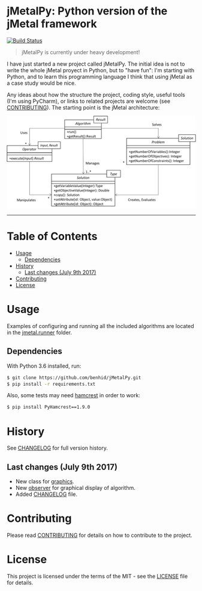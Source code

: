 # jMetalPy: Python version of the jMetal framework
[![Build Status](https://travis-ci.org/jMetal/jMetalPy.svg?branch=master)](https://travis-ci.org/jMetal/jMetalPy)

> jMetalPy is currently under heavy development!  

I have just started a new project called jMetalPy. The initial idea is not to write the whole jMetal proyect in Python, but to "have fun": I'm starting with Python, and to learn this programming language I think that using jMetal as a case study would be nice.

Any ideas about how the structure the project, coding style, useful tools (I'm using PyCharm), or links to related projects are welcome (see [CONTRIBUTING](https://github.com/jMetal/jMetalPy/blob/master/CONTRIBUTING.md)). The starting point is the jMetal architecture:

![jMetal architecture](resources/jMetal5UML.png)

---

# Table of Contents
- [Usage](#usage)
	- [Dependencies](#dependencies)
- [History](#history)
	- [Last changes (July 9th 2017)](#last-changes-july-9th-2017)
- [Contributing](#contributing)
- [License](#license)


# Usage
Examples of configuring and running all the included algorithms are located in the [jmetal.runner](https://github.com/jMetal/jMetalPy/tree/master/jmetal/runner) folder.

## Dependencies
With Python 3.6 installed, run:
```Bash
$ git clone https://github.com/benhid/jMetalPy.git
$ pip install -r requirements.txt
```

Also, some tests may need [hamcrest](https://github.com/hamcrest/PyHamcrest) in order to work:
```Bash
$ pip install PyHamcrest==1.9.0
```

# History
See [CHANGELOG](CHANGELOG.md) for full version history.

## Last changes (July 9th 2017)
* New class for [graphics](jmetal/util/graphic.py).
* New [observer](jmetal/component/observer.py) for graphical display of algorithm. 
* Added [CHANGELOG](CHANGELOG.md) file.

# Contributing
Please read [CONTRIBUTING](CONTRIBUTING.md) for details on how to contribute to the project.

# License
This project is licensed under the terms of the MIT - see the [LICENSE](LICENSE) file for details.
